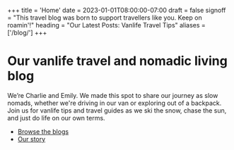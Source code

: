 +++
title = 'Home'
date = 2023-01-01T08:00:00-07:00
draft = false
signoff = "This travel blog was born to support travellers like you. Keep on roamin'!"
heading = "Our Latest Posts: Vanlife Travel Tips"
aliases = ['/blog/']
+++

# Our vanlife travel and nomadic living blog
We’re Charlie and Emily. We made this spot to share our journey as slow nomads, whether we're driving in our van or exploring out of a backpack. Join us for vanlife tips and travel guides as we ski the snow, chase the sun, and just do life on our own terms.

- [Browse the blogs](#posts)
- [Our story](#)